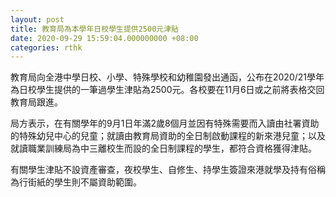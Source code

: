 ```yaml
---
layout: post
title: 教育局為本學年日校學生提供2500元津貼
date: 2020-09-29 15:59:04.000000000 +08:00
categories: rthk
---
```


教育局向全港中學日校、小學、特殊學校和幼稚園發出通函，公布在2020/21學年為日校學生提供的一筆過學生津貼為2500元。各校要在11月6日或之前將表格交回教育局跟進。

局方表示，在有關學年的9月1日年滿2歲8個月並因有特殊需要而入讀由社署資助的特殊幼兒中心的兒童；就讀由教育局資助的全日制啟動課程的新來港兒童；以及就讀職業訓練局為中三離校生而設的全日制課程的學生，都符合資格獲得津貼。

有關學生津貼不設資產審查，夜校學生、自修生、持學生簽證來港就學及持有俗稱為行街紙的學生則不屬資助範圍。
